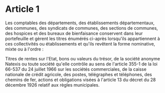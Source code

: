 # Article 1

Les comptables des départements, des établissements départementaux, des communes, des syndicats de communes, des sections de communes, des hospices et des bureaux de bienfaisance conservent dans leur portefeuille et gèrent les titres énumérés ci-après lorsqu'ils appartiennent à ces collectivités ou établissements et qu'ils revêtent la forme nominative, mixte ou à l'ordre :

Titres de rentes sur l'Etat, bons ou valeurs du trésor, de la société anonyme Natexis ou toute société qu'elle contrôle au sens de l'article 355-1 de la loi 66-537 du 24 juillet 1966 sur les sociétés commerciales, de la caisse nationale de crédit agricole, des postes, télégraphes et téléphones, des chemins de fer, actions et obligations visées à l'article 13 du décret du 28 décembre 1926 relatif aux règles municipales.
